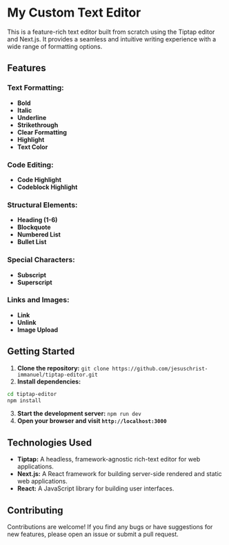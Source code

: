 # My Custom Text Editor
This is a feature-rich text editor built from scratch using the Tiptap editor and Next.js. It provides a seamless and intuitive writing experience with a wide range of formatting options.

## Features
### Text Formatting:
- **Bold**
- **Italic**
- **Underline**
- **Strikethrough**
- **Clear Formatting**
- **Highlight**
- **Text Color**

### Code Editing:
- **Code Highlight**
- **Codeblock Highlight**

### Structural Elements:
- **Heading (1-6)**
- **Blockquote**
- **Numbered List**
- **Bullet List**

### Special Characters:
- **Subscript**
- **Superscript**

### Links and Images:
- **Link**
- **Unlink**
- **Image Upload**

## Getting Started
1. **Clone the repository:**
`git clone https://github.com/jesuschrist-immanuel/tiptap-editor.git`
2. **Install dependencies:**
```bash
cd tiptap-editor
npm install
```
3. **Start the development server:**
`npm run dev`
4. **Open your browser and visit `http://localhost:3000`**

## Technologies Used
- **Tiptap:** A headless, framework-agnostic rich-text editor for web applications.
- **Next.js:** A React framework for building server-side rendered and static web applications.
- **React:** A JavaScript library for building user interfaces.

## Contributing
Contributions are welcome! If you find any bugs or have suggestions for new features, please open an issue or submit a pull request.
